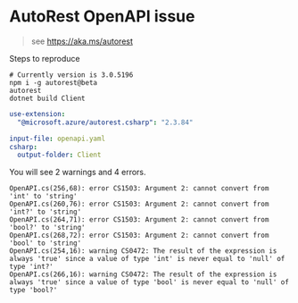 # AutoRest OpenAPI issue

> see https://aka.ms/autorest

Steps to reproduce

    # Currently version is 3.0.5196
    npm i -g autorest@beta
    autorest
    dotnet build Client

```yaml 
use-extension:
  "@microsoft.azure/autorest.csharp": "2.3.84"

input-file: openapi.yaml
csharp:
  output-folder: Client
```

You will see 2 warnings and 4 errors.

```
OpenAPI.cs(256,68): error CS1503: Argument 2: cannot convert from 'int' to 'string'
OpenAPI.cs(260,76): error CS1503: Argument 2: cannot convert from 'int?' to 'string'
OpenAPI.cs(264,71): error CS1503: Argument 2: cannot convert from 'bool?' to 'string'
OpenAPI.cs(268,72): error CS1503: Argument 2: cannot convert from 'bool' to 'string'
OpenAPI.cs(254,16): warning CS0472: The result of the expression is always 'true' since a value of type 'int' is never equal to 'null' of type 'int?'
OpenAPI.cs(266,16): warning CS0472: The result of the expression is always 'true' since a value of type 'bool' is never equal to 'null' of type 'bool?'
```
